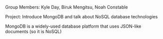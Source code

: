 Group Members: Kyle Day, Biruk Mengitsu, Noah Constable

Project: Introduce MongoDB and talk about NoSQL database technologies

MongoDB is a widely-used database platform that uses JSON-like documents (so it is NoSQL)
